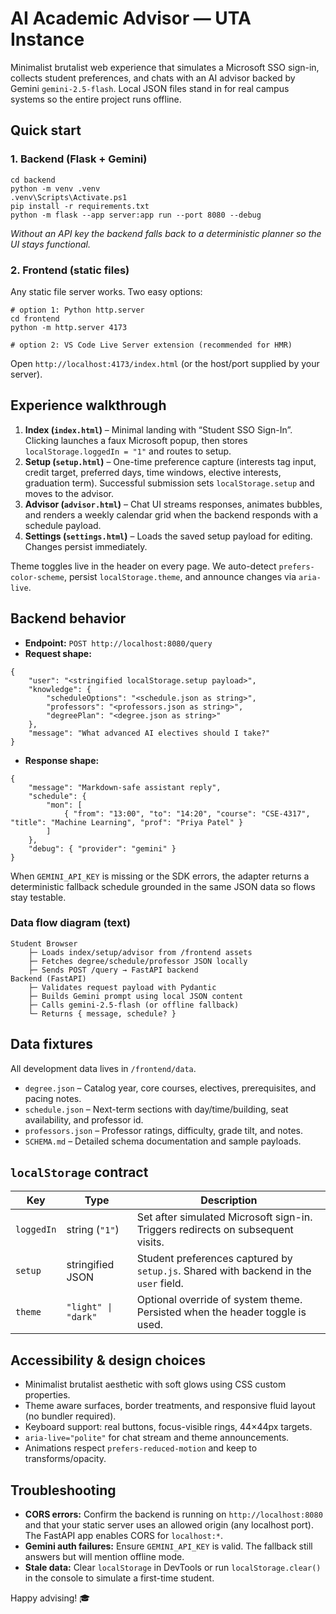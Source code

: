 # AI Academic Advisor — UTA Instance

Minimalist brutalist web experience that simulates a Microsoft SSO sign-in, collects student preferences, and chats with an AI advisor backed by Gemini `gemini-2.5-flash`. Local JSON files stand in for real campus systems so the entire project runs offline.

## Quick start

### 1. Backend (Flask + Gemini)

```pwsh
cd backend
python -m venv .venv
.venv\Scripts\Activate.ps1
pip install -r requirements.txt
python -m flask --app server:app run --port 8080 --debug
```

*Without an API key the backend falls back to a deterministic planner so the UI stays functional.*

### 2. Frontend (static files)

Any static file server works. Two easy options:

```pwsh
# option 1: Python http.server
cd frontend
python -m http.server 4173

# option 2: VS Code Live Server extension (recommended for HMR)
```

Open `http://localhost:4173/index.html` (or the host/port supplied by your server).

## Experience walkthrough

1. **Index (`index.html`)** – Minimal landing with “Student SSO Sign-In”. Clicking launches a faux Microsoft popup, then stores `localStorage.loggedIn = "1"` and routes to setup.
2. **Setup (`setup.html`)** – One-time preference capture (interests tag input, credit target, preferred days, time windows, elective interests, graduation term). Successful submission sets `localStorage.setup` and moves to the advisor.
3. **Advisor (`advisor.html`)** – Chat UI streams responses, animates bubbles, and renders a weekly calendar grid when the backend responds with a schedule payload.
4. **Settings (`settings.html`)** – Loads the saved setup payload for editing. Changes persist immediately.

Theme toggles live in the header on every page. We auto-detect `prefers-color-scheme`, persist `localStorage.theme`, and announce changes via `aria-live`.

## Backend behavior

- **Endpoint:** `POST http://localhost:8080/query`
- **Request shape:**

```jsonc
{
	"user": "<stringified localStorage.setup payload>",
	"knowledge": {
		"scheduleOptions": "<schedule.json as string>",
		"professors": "<professors.json as string>",
		"degreePlan": "<degree.json as string>"
	},
	"message": "What advanced AI electives should I take?"
}
```

- **Response shape:**

```jsonc
{
	"message": "Markdown-safe assistant reply",
	"schedule": {
		"mon": [
			{ "from": "13:00", "to": "14:20", "course": "CSE-4317", "title": "Machine Learning", "prof": "Priya Patel" }
		]
	},
	"debug": { "provider": "gemini" }
}
```

When `GEMINI_API_KEY` is missing or the SDK errors, the adapter returns a deterministic fallback schedule grounded in the same JSON data so flows stay testable.

### Data flow diagram (text)

```
Student Browser
	├─ Loads index/setup/advisor from /frontend assets
	├─ Fetches degree/schedule/professor JSON locally
	├─ Sends POST /query → FastAPI backend
Backend (FastAPI)
	├─ Validates request payload with Pydantic
	├─ Builds Gemini prompt using local JSON content
	├─ Calls gemini-2.5-flash (or offline fallback)
	└─ Returns { message, schedule? }
```

## Data fixtures

All development data lives in `/frontend/data`.

- `degree.json` – Catalog year, core courses, electives, prerequisites, and pacing notes.
- `schedule.json` – Next-term sections with day/time/building, seat availability, and professor id.
- `professors.json` – Professor ratings, difficulty, grade tilt, and notes.
- `SCHEMA.md` – Detailed schema documentation and sample payloads.

## `localStorage` contract

| Key | Type | Description |
| --- | --- | --- |
| `loggedIn` | string (`"1"`) | Set after simulated Microsoft sign-in. Triggers redirects on subsequent visits. |
| `setup` | stringified JSON | Student preferences captured by `setup.js`. Shared with backend in the `user` field. |
| `theme` | `"light" \| "dark"` | Optional override of system theme. Persisted when the header toggle is used. |

## Accessibility & design choices

- Minimalist brutalist aesthetic with soft glows using CSS custom properties.
- Theme aware surfaces, border treatments, and responsive fluid layout (no bundler required).
- Keyboard support: real buttons, focus-visible rings, 44×44px targets.
- `aria-live="polite"` for chat stream and theme announcements.
- Animations respect `prefers-reduced-motion` and keep to transforms/opacity.

## Troubleshooting

- **CORS errors:** Confirm the backend is running on `http://localhost:8080` and that your static server uses an allowed origin (any localhost port). The FastAPI app enables CORS for `localhost:*`.
- **Gemini auth failures:** Ensure `GEMINI_API_KEY` is valid. The fallback still answers but will mention offline mode.
- **Stale data:** Clear `localStorage` in DevTools or run `localStorage.clear()` in the console to simulate a first-time student.

Happy advising! 🎓
